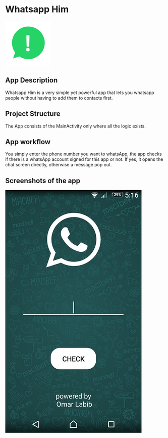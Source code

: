 # Whatsapp Him
![Alt text](/app/src/main/res/mipmap-xxhdpi/ic_launcher.png?raw=true "MainActivity")


## App Description
Whatsapp Him is a very simple yet powerful app that lets you whatsapp people without having to add them to contacts first.

## Project Structure
The App consists of the MainActivity only where all the logic exists.


## App workflow
You simply enter the phone number you want to whatsApp, the app checks if there is a whatsApp account signed for this app or not.
If yes, it opens the chat screen directly, otherwise a message pop out.


## Screenshots of the app

![Alt text](/app/src/main/res/drawable/scr1.jpg?raw=true "MainActivity")


